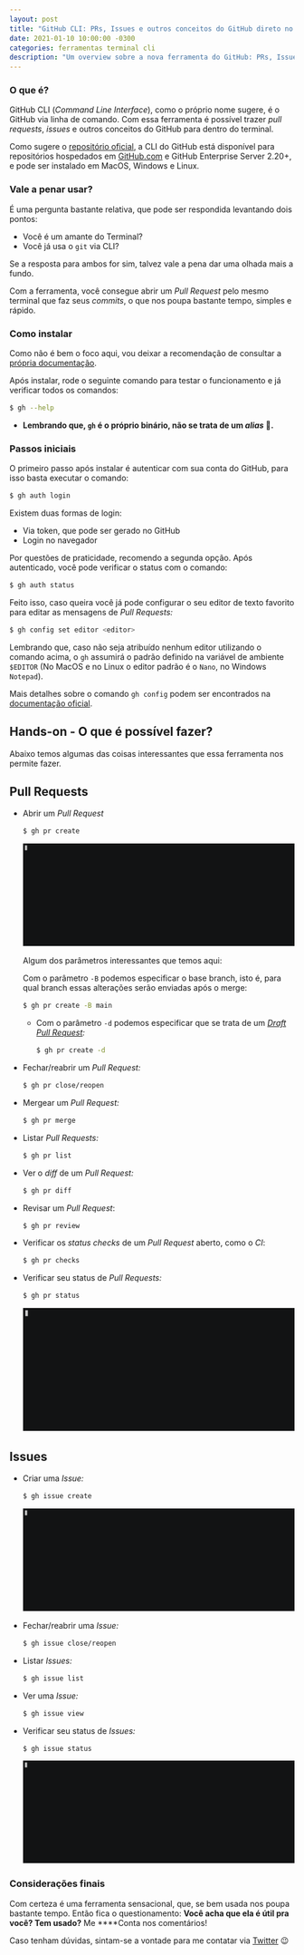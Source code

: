 ```yaml
---
layout: post
title: "GitHub CLI: PRs, Issues e outros conceitos do GitHub direto no terminal"
date: 2021-01-10 10:00:00 -0300
categories: ferramentas terminal cli
description: "Um overview sobre a nova ferramenta do GitHub: PRs, Issues e outros conceitos do GitHub direto no terminal"
---
```


### O que é?

GitHub CLI  (*Command Line Interface*), como o próprio nome sugere, é o GitHub via linha de comando. Com essa ferramenta é possível trazer *pull requests*, *issues* e outros conceitos do GitHub para dentro do terminal.

Como sugere o [repositório oficial](https://github.com/cli/cli), a CLI do GitHub está disponível para repositórios hospedados em [GitHub.com](http://github.com/) e GitHub Enterprise Server 2.20+, e pode ser instalado em MacOS, Windows e Linux.

### Vale a penar usar?

É uma pergunta bastante relativa, que pode ser respondida levantando dois pontos:

- Você é um amante do Terminal?
- Você já usa o `git` via CLI?

Se a resposta para ambos for sim, talvez vale a pena dar uma olhada mais a fundo.

Com a ferramenta, você consegue abrir um *Pull Request* pelo mesmo terminal que faz seus *commits*, o que nos poupa bastante tempo, simples e rápido.

### Como instalar

Como não é bem o foco aqui, vou deixar a recomendação de consultar a [própria documentação](https://github.com/cli/cli#installation).

Após instalar, rode o seguinte comando para testar o funcionamento e já verificar todos os comandos:

```bash
$ gh --help
```
* **Lembrando que, `gh` é o próprio binário, não se trata de um *alias* 🙂.**

### Passos iniciais

O primeiro passo após instalar é autenticar com sua conta do GitHub, para isso basta executar o comando:

```bash
$ gh auth login
```

Existem duas formas de login:

- Via token, que pode ser gerado no GitHub
- Login no navegador

Por questões de praticidade, recomendo a segunda opção. Após autenticado, você pode verificar o status com o comando:

```bash
$ gh auth status
```

Feito isso, caso queira você já pode configurar o seu editor de texto favorito para editar as mensagens de *Pull Requests:*

```bash
$ gh config set editor <editor>
```

Lembrando que, caso não seja atribuído nenhum editor utilizando o comando acima, o `gh` assumirá o padrão definido na variável de ambiente `$EDITOR` (No MacOS e no Linux o editor padrão é o `Nano`, no Windows `Notepad`).

Mais detalhes sobre o comando `gh config` podem ser encontrados na [documentação oficial](https://cli.github.com/manual/gh_config).

## Hands-on - O que é possível fazer?

Abaixo temos algumas das coisas interessantes que essa ferramenta nos permite fazer.

## Pull Requests

- Abrir um *Pull Request*

    ```bash
    $ gh pr create
    ```

    ![GIF exemplificando o uso do comando](/assets/github-cli/pr_cut_2.gif)

    Algum dos parâmetros interessantes que temos aqui:

    Com o parâmetro `-B` podemos especificar o base branch, isto é, para qual branch essas alterações serão enviadas após o merge:

    ```bash
    $ gh pr create -B main
    ```

    - Com o parâmetro `-d` podemos especificar que se trata de um *[Draft Pull Request](https://docs.github.com/pt/free-pro-team@latest/github/collaborating-with-issues-and-pull-requests/about-pull-requests#pull-requests-de-rascunho):*

      ```bash
      $ gh pr create -d
      ```

- Fechar/reabrir um *Pull Request:*

    ```bash
    $ gh pr close/reopen
    ```

- Mergear um *Pull Request:*

    ```bash
    $ gh pr merge
    ```

- Listar *Pull Requests:*

    ```bash
    $ gh pr list
    ```

- Ver o *diff* de um *Pull Request:*

    ```bash
    $ gh pr diff
    ```

- Revisar um *Pull Request*:

    ```bash
    $ gh pr review
    ```

- Verificar os *status checks* de um *Pull Request* aberto, como o *CI*:

    ```bash
    $ gh pr checks
    ```

- Verificar seu status de *Pull Requests:*

    ```bash
    $ gh pr status
    ```

    ![GIF exemplificando o uso do comando](/assets/github-cli/prstatus_cut.gif)

## Issues

- Criar uma *Issue:*

    ```bash
    $ gh issue create
    ```

    ![GIF exemplificando o uso do comando](/assets/github-cli/issue_cut.gif)

- Fechar/reabrir uma *Issue:*

    ```bash
    $ gh issue close/reopen
    ```

- Listar *Issues:*

    ```bash
    $ gh issue list
    ```

- Ver uma *Issue:*

    ```bash
    $ gh issue view
    ```

- Verificar seu status de *Issues:*

    ```bash
    $ gh issue status
    ```

    ![GIF exemplificando o uso do comando](/assets/github-cli/issue_status_cut.gif)

### Considerações finais

Com certeza é uma ferramenta sensacional, que, se bem usada nos poupa bastante tempo. Então  fica o questionamento: **Você acha que ela é útil pra você? Tem usado?** Me ****Conta nos comentários!

Caso tenham dúvidas, sintam-se a vontade para me contatar via [Twitter](http://twitter.com/garaujodev) 😉

